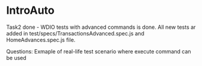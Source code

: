 # IntroAuto
Task2 done -  WDIO tests with advanced commands is done.
All new tests ar added in test/specs/TransactionsAdvanced.spec.js and HomeAdvances.spec.js file.

Questions: Exmaple of real-life test scenario where execute command can be used

